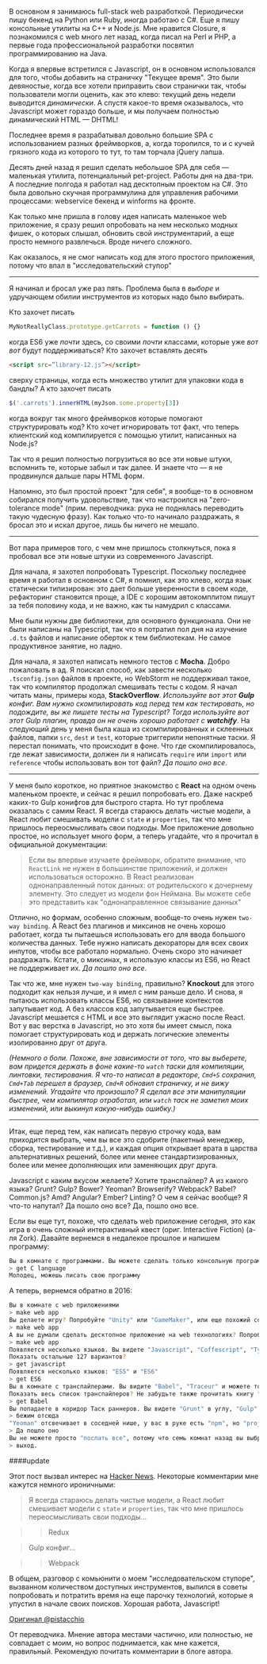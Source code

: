 В основном я занимаюсь full-stack web разработкой. Периодически пишу бекенд на Python или Ruby, иногда работаю с C#. Еще я пишу консольные утилиты на C++ и Node.js. Мне нравится Closure, я познакомился с web много лет назад, когда писал на Perl и PHP, а первые года профессиональной разработки посвятил программированию на Java.

Когда я впервые встретился с Javascript, он в основном использовался для того, чтобы добавить на страничку "Текущее время". Это были девяностые, когда все хотели приправить свои странички так, чтобы пользователи могли оценить, как это клево: текущий день недели выводится _динамически_. А спустя какое-то время оказывалось, что Javascript может гораздо больше, и мы получаем полностью динамический HTML — DHTML!

Последнее время я разрабатывал довольно большие SPA с использованием разных фреймворков, а, когда торопился, то и с кучей грязного кода из которого то тут, то там торчала jQuery лапша.

Десять дней назад я решил сделать небольшое SPA для себя — маленькая утилита, потенциальный pet-project. Работы дня на два-три. А последние полгода я работал над десктопным проектом на C#. Это была довольно скучная программулина для управления рабочими процессами: webservice бекенд и winforms на фронте.

Как только мне пришла в голову идея написать маленькое web приложение, я сразу решил опробовать на нем несколько модных фишек, о которых слышал, обновить свой инструментарий, а еще просто немного развлечься. Вроде ничего сложного.

Как оказалось, я не смог написать код для этого простого приложения, потому что впал в "исследовательский ступор"
<cut />

***

Я начинал и бросал уже раз пять. Проблема была в _выборе_ и удручающем обилии инструментов из которых надо было выбирать.

Кто захочет писать
```javascript
MyNotReallyClass.prototype.getCarrots = function () {}
```
когда ES6 уже _почти_ здесь, со своими _почти_ классами, которые уже _вот вот_ будут поддерживаться?
Кто захочет вставлять десять
```html
<script src=”library-12.js”></script>
```
сверху страницы, когда есть множество утилит для упаковки кода в бандлы?
А кто захочет писать
```javascript
$('.carrots').innerHTML(myJson.some.property[3]) 
```
когда вокруг так много фреймворков которые помогают структурировать код? Кто хочет игнорировать тот факт, что теперь клиентский код компилируется с помощью утилит, написанных на Node.js?

Так что я решил полностью погрузиться во все эти новые штуки, вспомнить те, которые забыл и так далее. И знаете что — я не продвинулся дальше пары HTML форм.

Напомню, это был простой проект "для себя", я вообще-то в основном собирался получить удовольствие, так что настроился на "zero-tolerance mode" (прим. переводчика: рука не поднялась переводить такую чудесную фразу). Как только что-то начинало раздражать, я бросал это и искал другое, лишь бы ничего не мешало.

***

Вот пара примеров того, с чем мне пришлось столкнуться, пока я пробовал все эти новые штуки из современного Javascript.

Для начала, я захотел попробовать Typescript. Поскольку последнее время я работал в основном с C#, я помнил, как это клево, когда язык статически типизирован: это дает больше уверенности в своем коде, рефакторинг становится проще, а IDE с хорошим автокомплитом пишут за тебя половину кода, и не важно, как ты намудрил с классами.

Мне были нужны две библиотеки, для основного функционала. Они не были написаны на Typescript, так что я потратил пол дня на изучение `.d.ts` файлов и написание оберток к тем библиотекам. Не самое продуктивное занятие, но ладно.

Для начала, я захотел написать немного тестов с **Mocha**. Добро пожаловать в ад. Я поискал способ, как завести несколько `.tsconfig.json` файлов в проекте, но WebStorm не поддерживал такое, так что компилятор продолжал смешивать тесты с кодом. Я начал читать маны, примеры кода, **StackOverflow**. _Используйте вот этот **Gulp** конфиг. Вам нужно скомпилировать код перед тем как тестировать, но подождите, вы же пишете тесты на Typescript? Тогда используйте вот этот Gulp плагин, правда он не очень хорошо работает с **watchify**_. На следующий день у меня была каша из скомпилированных и склеенных файлов, папки `src`, `dest` и `test`, которые триггерили непонятные таски. Я перестал понимать, что происходит в фоне. Что где скомпилировалось, где лежат зависимости, должен ли я написать `require` или `import` или `reference` чтобы использовать вон тот файл?  _Да пошло оно все_.

***

У меня было короткое, но приятное знакомство с **React** на одном очень маленьком проекте, и сейчас я решил попробовать его. Даже наскреб каких-то Gulp конифгов для быстрого старта. Но тут проблема оказалась с самим React. Я всегда стараюсь делать чистые модели, а React любит смешивать модели с `state` и `properties`, так что мне пришлось переосмысливать свои подходы. Мое приложение довольно простое, но использует много форм, а теперь угадайте, что я прочитал в официальной документации:

>Если вы впервые изучаете фреймворк, обратите внимание, что `ReactLink` не нужен в большинстве приложений, и должен использоваться осторожно.
>В React реализован однонаправленный поток данных: от родительского к дочернему элементу. Это следует из модели фон Неймана. Вы можете себе это представить как "однонаправленное связывание данных"

Отлично, но формам, особенно сложным, вообще-то очень нужен `two-way binding`. А React без плагинов и миксинов не очень хорошо работает, когда ты пытаешься использовать его для ввода большого количества данных. Тебе нужно написать декораторы для всех своих инпутов, чтобы все работало нормально. Очень скоро это начинает раздражать. Кстати, о миксинах, я использую классы из ES6, но React не поддерживает их. _Да пошло оно все_.

Так что же, мне нужен `two-way binding`, правильно? **Knockout** для этого подходит как нельзя лучше, и я имел с ним раньше дело. И снова, я пытаюсь использовать классы ES6, но связывание контекстов запутывает код. А без классов код запутывается еще быстрее. Javascript мешается с HTML и все это выглядит ужасно после React. Вот у вас верстка в Javascript, но это хотя бы имеет смысл, пока помогает структурировать код и держать логические элементы изолированно друг от друга. 

_(Немного о боли. Похоже, вне зависимости от того, что вы выберете, вам придется держать в фоне какие-то `watch` таски для компиляции, линтовки, тестирования. Я что-то написал в редакторе, `Cmd+S` сохранил, `Cmd+Tab` перешел в браузер, `Cmd+R` обновил страничку, и не вижу изменений. Угадайте что произошло? Я сделал все эти манипуляции быстрее, чем компилятор отработал, или `watch` таск не заметил моих изменений, или выкинул какую-нибудь ошибку.)_

***

Итак, еще перед тем, как написать первую строчку кода, вам приходится выбрать, чем вы все это сдобрите (пакетный менеджер, сборка, тестирование и т.д.), и каждая опция открывает врата в царства альтернативных решений, более или менее стандартизированных, более или менее дополняющих или заменяющих друг друга. 

Javascript с каким вкусом желаете? Хотите транспайлер? А из какого языка? Grunt? Gulp? Bower? Yeoman? Browserify? Webpack? Babel? Common.js? Amd? Angular? Ember? Linting? О чем я сейчас вообще? Я что-то напутал? Да пошло оно все? Да, пошло оно все.

Если вы еще тут, похоже, что сделать web приложение сегодня, это как игра в очень сложный интерактивный квест (ориг. Interactive Fiction) (а-ля Zork). Давайте вернемся в недалекое прошлое и напишем программу:

```bash
Вы в комнате с программами. Вы можете сделать только консольную программу. Вы видите язык C и язык Ассемблер
> get C language
Молодец, можешь писать свою программу
```

А теперь, вернемся обратно в 2016:

```bash
Вы в комнате с web приложениями
> make web app
Вы делаете игру? Попробуйте "Unity" или "GameMaker", или еще похожий софт для web
> make web app
А вы не думали сделать десктопное приложение на web технологиях? Попробуйте "NW.js" или, вот, "Electron"
> make web app
Появляется несколько языков. Вы видете "Javascript", "Coffescript", "Typescript", "Clojurescript", "Dart", "asm.js".
Показать остальные 127 вариантов?
> get javascript
Появляется несколько языков: "ES5" и "ES6"
> get ES6
Вы в комнате с транспайлерами. Вы видите "Babel", "Traceur" и можете только надеяться, что браузеры уже поддерживают фичи, которые вы собираетесь использовать.
Показать весь список транспайлеров? Не забудьте также прочитать книгу "Транспайлеры aka Некрономикон"
> get Babel
Вы попадаете в коридор Таск раннеров. Вы видете "Grunt" в углу, "Gulp" в другом. "Babelify" атакует вас, "Webpack" повсюду. В соседней комнате вы слышите как "Browserify" вопит и дерется с "Require.js". В вашем рюкзаке есть "транспайлинг по сохранению"
> бежим отсюда
"Yeoman" отсвечивает в соседней нише, у вас в руке есть "npm", но "project.json" сломан, на полу вы видите "Gruntfile", ".jshintrc", ".babelrc" и "tsconfig.json". Вы слышите завывания "Broccoli" и "Jasmine" вдалеке.
> Да пошло оно
Вы не можете просто "послать все", потому что семь комнат назад вы выбрали "npm install node-jsx" и это несовместимо с вашей конфигурацией "да пошло оно"
> выход.
```

####update

Этот пост вызвал интерес на [Hacker News](https://news.ycombinator.com/item?id=11080080). Некоторые комментарии мне кажутся немного ироничными:

> Я всегда стараюсь делать чистые модели, а React любит смешивает модели с `state` и `properties`, так что мне пришлось переосмысливать свои подходы...

>> Redux

> Gulp конфиг...

>> Webpack

В общем, разговор с комьюнити о моем "исследовательском ступоре", вызванном количеством доступных инструментов, вылился в советы попробовать и потратить время на еще парочку технологий, которые я упустил в начале своих поисков. Хорошая работа, Javascript!

[Оригинал @pistacchio](https://medium.com/@pistacchio/i-m-a-web-developer-and-i-ve-been-stuck-with-the-simplest-app-for-the-last-10-days-fb5c50917df)

От переводчика.
Мнение автора местами частично, или полностью, не совпадает с моим, но вопрос поднимается, как мне кажется, правильный.
Рекомендую почитать комментарии в блоге автора.
